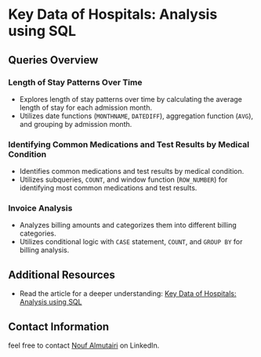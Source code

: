 # Key Data of Hospitals: Analysis using SQL


## Queries Overview


### Length of Stay Patterns Over Time
- Explores length of stay patterns over time by calculating the average length of stay for each admission month.
- Utilizes date functions (`MONTHNAME`, `DATEDIFF`), aggregation function (`AVG`), and grouping by admission month.


### Identifying Common Medications and Test Results by Medical Condition
- Identifies common medications and test results by medical condition.
- Utilizes subqueries, `COUNT`, and window function (`ROW_NUMBER`) for identifying most common medications and test results.


### Invoice Analysis
- Analyzes billing amounts and categorizes them into different billing categories.
- Utilizes conditional logic with `CASE` statement, `COUNT`, and `GROUP BY` for billing analysis.




## Additional Resources
- Read the article for a deeper understanding: [Key Data of Hospitals: Analysis using SQL](https://www.linkedin.com/pulse/key-data-hospitals-analysis-using-sql-nouf-almutairi-tyehe/)
## Contact Information
feel free to contact [Nouf Almutairi](https://www.linkedin.com/in/nouf-almutairi-5671132a2/) on LinkedIn.

